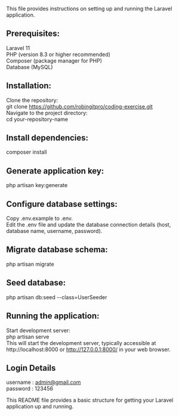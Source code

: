 This file provides instructions on setting up and running the Laravel application.

## Prerequisites:
Laravel 11 <br>
PHP (version 8.3 or higher recommended) <br>
Composer (package manager for PHP) <br>
Database (MySQL) <br>

## Installation:

Clone the repository:<br>
git clone https://github.com/robingitpro/coding-exercise.git <br>
Navigate to the project directory: <br>
cd your-repository-name

## Install dependencies:
composer install <br>
## Generate application key: 
php artisan key:generate
## Configure database settings:
Copy .env.example to .env.<br>
Edit the .env file and update the database connection details (host, database name, username, password).


## Migrate database schema:

php artisan migrate

## Seed database:
php artisan db:seed --class=UserSeeder

## Running the application:

Start development server: <br>
php artisan serve <br>
This will start the development server, typically accessible at http://localhost:8000 or http://127.0.0.1:8000/  in your web browser.

## Login Details
username : admin@gmail.com <br>
password : 123456

This README file provides a basic structure for getting your Laravel application up and running.
